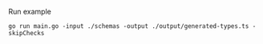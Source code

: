 Run example

```shell
go run main.go -input ./schemas -output ./output/generated-types.ts -skipChecks
```
